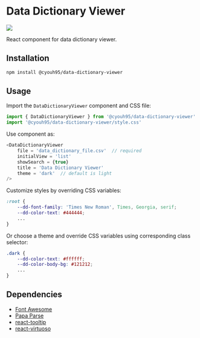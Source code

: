 # Data Dictionary Viewer

[![](https://img.shields.io/npm/v/@cyouh95/data-dictionary-viewer.svg?style=for-the-badge)](https://www.npmjs.com/package/@cyouh95/data-dictionary-viewer)

React component for data dictionary viewer.


## Installation

```sh
npm install @cyouh95/data-dictionary-viewer
```


## Usage

Import the `DataDictionaryViewer` component and CSS file:

```js
import { DataDictionaryViewer } from '@cyouh95/data-dictionary-viewer'
import '@cyouh95/data-dictionary-viewer/style.css'
```

Use component as:

```js
<DataDictionaryViewer 
    file = 'data_dictionary_file.csv'  // required
    initialView = 'list'
    showSearch = {true}
    title = 'Data Dictionary Viewer'
    theme = 'dark'  // default is light
/>
```

Customize styles by overriding CSS variables:

```css
:root {
    --dd-font-family: 'Times New Roman', Times, Georgia, serif;
    --dd-color-text: #444444;
    ...
}
```

Or choose a theme and override CSS variables using corresponding class selector:

```css
.dark {
    --dd-color-text: #ffffff;
    --dd-color-body-bg: #121212;
    ...
}
```


## Dependencies

- [Font Awesome](https://docs.fontawesome.com/v5/web/use-with/react)
- [Papa Parse](https://www.papaparse.com/)
- [react-tooltip](https://react-tooltip.com/)
- [react-virtuoso](https://virtuoso.dev/)
